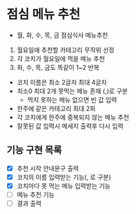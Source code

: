 # 점심 메뉴 추천

- 월, 화, 수, 목, 금 점심식사 메뉴추천

1. 월요일에 추천할 카테고리 무작위 선정
2. 각 코치가 월요일에 먹을 메뉴 추천
3. 화, 수, 목, 금도 똑같이 1~2 반복

- 코치 이름은 최소 2글자 최대 4글자
- 최소0 최대 2개 못먹는 메뉴 존재 (,)로 구분
  - 먹지 못하는 메뉴 없으면 빈 값 입력
- 한주에 같은 카테고리 최대 2회
- 각 코치에게 한주에 중복되지 않는 메뉴 추천
- 잘못된 값 입력시 메세지 출력후 다시 입력

## 기능 구현 목록

- [x] 추천 시작 안내문구 출력
- [x] 코치의 이름 입력받는 기능(, 로 구분)
- [x] 코치마다 못 먹는 메뉴 입력받는 기능
- [ ] 메뉴 추천 기능
- [ ] 결과 출력
